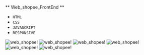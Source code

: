 ** Web_shopee_FrontEnd **

- `HTML`
- `CSS`
- `JAVASCRIPT`
- `RESPONSIVE` 

![web_shopee!](https://github.com/hopnguyen123/Web_shopee_Frontend/tree/master/image/shope_p1.png)
![web_shopee!](https://github.com/hopnguyen123/Web_shopee_Frontend/tree/master/image/shope_p2.png)
![web_shopee!](https://github.com/hopnguyen123/Web_shopee_Frontend/tree/master/image/shope_p3.png)
![web_shopee!](https://github.com/hopnguyen123/Web_shopee_Frontend/tree/master/image/shope_p4.png)
![web_shopee!](https://github.com/hopnguyen123/Web_shopee_Frontend/tree/master/image/shope_p5.png)
![web_shopee!](https://github.com/hopnguyen123/Web_shopee_Frontend/tree/master/image/shope_p6.png)
